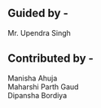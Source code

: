 ## Guided by -
Mr. Upendra Singh
## Contributed by - 
Manisha Ahuja  
Maharshi Parth Gaud  
Dipansha Bordiya
